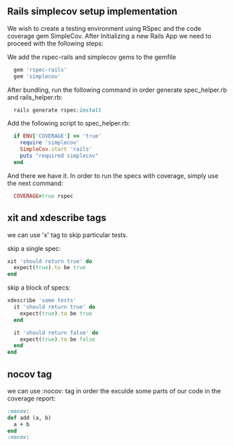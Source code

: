 Rails simplecov setup implementation
-------------------------------

We wish to create a testing environment using RSpec and the code coverage gem SimpleCov.
After Initializing a new Rails App we need to proceed with the following steps:

We add the rspec-rails and simplecov gems to the gemfile

```ruby
  gem 'rspec-rails'
  gem 'simplecov'
```
After bundling, run the following command in order generate spec_helper.rb and rails_helper.rb:

```ruby
  rails generate rspec:install
```
Add the following script to spec_helper.rb:

```ruby
  if ENV['COVERAGE'] == 'true'
    require 'simplecov'
    SimpleCov.start 'rails'
    puts "required simplecov"
  end
```

And there we have it. In order to run the specs with coverage, simply use the next command:

```ruby
  COVERAGE=true rspec
```

xit and xdescribe tags
----------------------------
we can use 'x' tag to skip particular tests.


skip a single spec:
```ruby
xit 'should return true' do
  expect(true).to be true
end
```

skip a block of specs:
```ruby
xdescribe 'some tests'
  it 'should return true' do
    expect(true).to be true
  end

  it 'should return false' do
    expect(true).to be false
  end
end
```

nocov tag
-----------------------------
we can use :nocov: tag in order the exculde some parts of our code in the coverage report:

```ruby
:nocov:
def add (a, b)
  a + b
end
:nocov:
```
